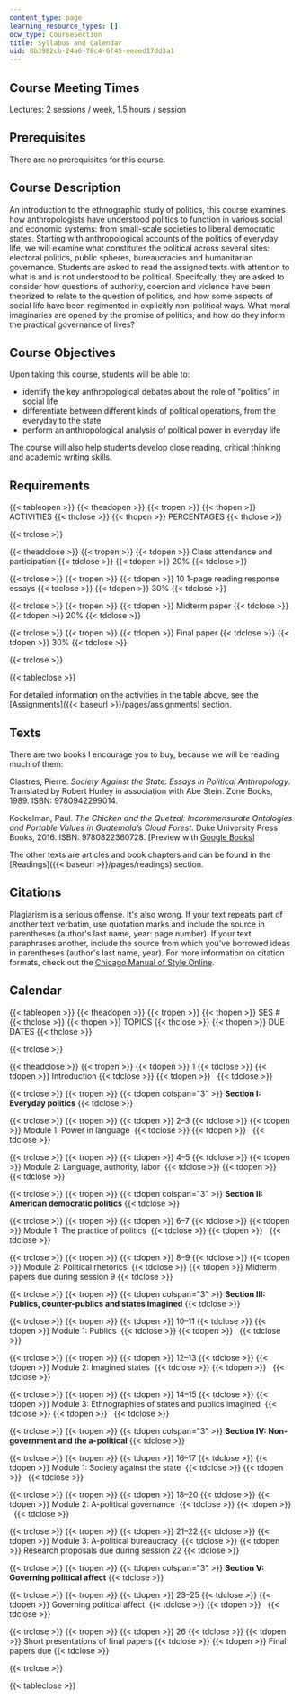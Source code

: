```yaml
---
content_type: page
learning_resource_types: []
ocw_type: CourseSection
title: Syllabus and Calendar
uid: 8b3982cb-24a6-78c4-6f45-eeaed17dd3a1
---
```


Course Meeting Times 
---------------------

Lectures: 2 sessions / week, 1.5 hours / session

Prerequisites
-------------

There are no prerequisites for this course.

Course Description
------------------

An introduction to the ethnographic study of politics, this course examines how anthropologists have understood politics to function in various social and economic systems: from small-scale societies to liberal democratic states. Starting with anthropological accounts of the politics of everyday life, we will examine what constitutes the political across several sites: electoral politics, public spheres, bureaucracies and humanitarian governance. Students are asked to read the assigned texts with attention to what is and is not understood to be political. Specifcally, they are asked to consider how questions of authority, coercion and violence have been theorized to relate to the question of politics, and how some aspects of social life have been regimented in explicitly non-political ways. What moral imaginaries are opened by the promise of politics, and how do they inform the practical governance of lives?

Course Objectives
-----------------

Upon taking this course, students will be able to:

*   identify the key anthropological debates about the role of “politics” in social life
*   differentiate between different kinds of political operations, from the everyday to the state
*   perform an anthropological analysis of political power in everyday life

The course will also help students develop close reading, critical thinking and academic writing skills.

Requirements
------------

{{< tableopen >}}
{{< theadopen >}}
{{< tropen >}}
{{< thopen >}}
ACTIVITIES
{{< thclose >}}
{{< thopen >}}
PERCENTAGES
{{< thclose >}}

{{< trclose >}}

{{< theadclose >}}
{{< tropen >}}
{{< tdopen >}}
Class attendance and participation
{{< tdclose >}}
{{< tdopen >}}
20%
{{< tdclose >}}

{{< trclose >}}
{{< tropen >}}
{{< tdopen >}}
10 1-page reading response essays
{{< tdclose >}}
{{< tdopen >}}
30%
{{< tdclose >}}

{{< trclose >}}
{{< tropen >}}
{{< tdopen >}}
Midterm paper
{{< tdclose >}}
{{< tdopen >}}
20%
{{< tdclose >}}

{{< trclose >}}
{{< tropen >}}
{{< tdopen >}}
Final paper
{{< tdclose >}}
{{< tdopen >}}
30%
{{< tdclose >}}

{{< trclose >}}

{{< tableclose >}}

For detailed information on the activities in the table above, see the [Assignments]({{< baseurl >}}/pages/assignments) section.

Texts
-----

There are two books I encourage you to buy, because we will be reading much of them:

Clastres, Pierre. _Society Against the State: Essays in Political Anthropology_. Translated by Robert Hurley in association with Abe Stein. Zone Books, 1989. ISBN: 9780942299014. 

Kockelman, Paul. _The Chicken and the Quetzal: Incommensurate Ontologies and Portable Values in Guatemala’s Cloud Forest._ Duke University Press Books, 2016. ISBN: 9780822360728. \[Preview with [Google Books](https://books.google.com/books?id=ivo8CwAAQBAJ&pg=PAfrontcover#v=onepage&q&f=false)\]

The other texts are articles and book chapters and can be found in the [Readings]({{< baseurl >}}/pages/readings) section.

Citations
---------

Plagiarism is a serious offense. It's also wrong. If your text repeats part of another text verbatim, use quotation marks and include the source in parentheses (author's last name, year: page number). If your text paraphrases another, include the source from which you've borrowed ideas in parentheses (author's last name, year). For more information on citation formats, check out the [Chicago Manual of Style Online](https://www.chicagomanualofstyle.org/home.html).

Calendar
--------

{{< tableopen >}}
{{< theadopen >}}
{{< tropen >}}
{{< thopen >}}
SES #
{{< thclose >}}
{{< thopen >}}
TOPICS
{{< thclose >}}
{{< thopen >}}
DUE DATES
{{< thclose >}}

{{< trclose >}}

{{< theadclose >}}
{{< tropen >}}
{{< tdopen >}}
1
{{< tdclose >}}
{{< tdopen >}}
Introduction
{{< tdclose >}}
{{< tdopen >}}
 
{{< tdclose >}}

{{< trclose >}}
{{< tropen >}}
{{< tdopen colspan="3" >}}
**Section I: Everyday politics**
{{< tdclose >}}

{{< trclose >}}
{{< tropen >}}
{{< tdopen >}}
2–3
{{< tdclose >}}
{{< tdopen >}}
Module 1: Power in language 
{{< tdclose >}}
{{< tdopen >}}
 
{{< tdclose >}}

{{< trclose >}}
{{< tropen >}}
{{< tdopen >}}
4–5
{{< tdclose >}}
{{< tdopen >}}
Module 2: Language, authority, labor 
{{< tdclose >}}
{{< tdopen >}}
 
{{< tdclose >}}

{{< trclose >}}
{{< tropen >}}
{{< tdopen colspan="3" >}}
**Section II: American democratic politics**
{{< tdclose >}}

{{< trclose >}}
{{< tropen >}}
{{< tdopen >}}
6–7
{{< tdclose >}}
{{< tdopen >}}
Module 1: The practice of politics 
{{< tdclose >}}
{{< tdopen >}}
 
{{< tdclose >}}

{{< trclose >}}
{{< tropen >}}
{{< tdopen >}}
8–9
{{< tdclose >}}
{{< tdopen >}}
Module 2: Political rhetorics 
{{< tdclose >}}
{{< tdopen >}}
Midterm papers due during session 9
{{< tdclose >}}

{{< trclose >}}
{{< tropen >}}
{{< tdopen colspan="3" >}}
**Section III: Publics, counter-publics and states imagined**
{{< tdclose >}}

{{< trclose >}}
{{< tropen >}}
{{< tdopen >}}
10–11
{{< tdclose >}}
{{< tdopen >}}
Module 1: Publics 
{{< tdclose >}}
{{< tdopen >}}
 
{{< tdclose >}}

{{< trclose >}}
{{< tropen >}}
{{< tdopen >}}
12–13
{{< tdclose >}}
{{< tdopen >}}
Module 2: Imagined states 
{{< tdclose >}}
{{< tdopen >}}
 
{{< tdclose >}}

{{< trclose >}}
{{< tropen >}}
{{< tdopen >}}
14–15
{{< tdclose >}}
{{< tdopen >}}
Module 3: Ethnographies of states and publics imagined 
{{< tdclose >}}
{{< tdopen >}}
 
{{< tdclose >}}

{{< trclose >}}
{{< tropen >}}
{{< tdopen colspan="3" >}}
**Section IV: Non-government and the a-political**
{{< tdclose >}}

{{< trclose >}}
{{< tropen >}}
{{< tdopen >}}
16–17
{{< tdclose >}}
{{< tdopen >}}
Module 1: Society against the state 
{{< tdclose >}}
{{< tdopen >}}
 
{{< tdclose >}}

{{< trclose >}}
{{< tropen >}}
{{< tdopen >}}
18–20
{{< tdclose >}}
{{< tdopen >}}
Module 2: A-political governance 
{{< tdclose >}}
{{< tdopen >}}
 
{{< tdclose >}}

{{< trclose >}}
{{< tropen >}}
{{< tdopen >}}
21–22
{{< tdclose >}}
{{< tdopen >}}
Module 3: A-political bureaucracy 
{{< tdclose >}}
{{< tdopen >}}
Research proposals due during session 22
{{< tdclose >}}

{{< trclose >}}
{{< tropen >}}
{{< tdopen colspan="3" >}}
**Section V: Governing political affect**
{{< tdclose >}}

{{< trclose >}}
{{< tropen >}}
{{< tdopen >}}
23–25
{{< tdclose >}}
{{< tdopen >}}
Governing political affect 
{{< tdclose >}}
{{< tdopen >}}
 
{{< tdclose >}}

{{< trclose >}}
{{< tropen >}}
{{< tdopen >}}
26
{{< tdclose >}}
{{< tdopen >}}
Short presentations of final papers
{{< tdclose >}}
{{< tdopen >}}
Final papers due
{{< tdclose >}}

{{< trclose >}}

{{< tableclose >}}